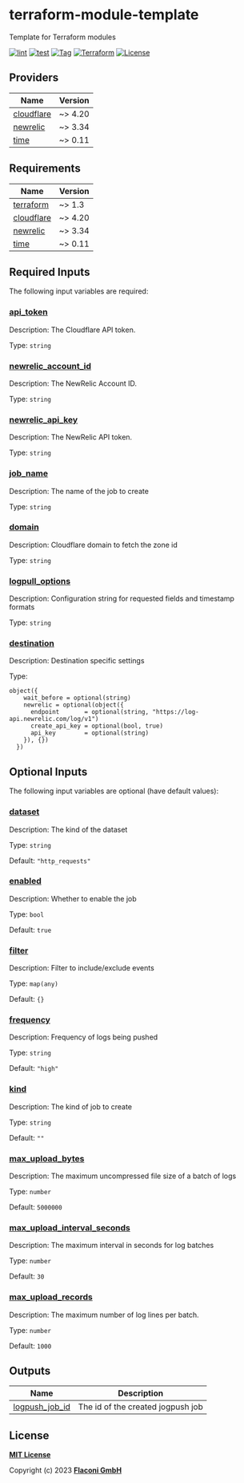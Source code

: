 # terraform-module-template
Template for Terraform modules

[![lint](https://github.com/flaconi/terraform-cloudflare-logpush-newrelic/workflows/lint/badge.svg)](https://github.com/flaconi/terraform-cloudflare-logpush-newrelic/actions?query=workflow%3Alint)
[![test](https://github.com/flaconi/terraform-cloudflare-logpush-newrelic/workflows/test/badge.svg)](https://github.com/flaconi/terraform-cloudflare-logpush-newrelic/actions?query=workflow%3Atest)
[![Tag](https://img.shields.io/github/tag/flaconi/terraform-cloudflare-logpush-newrelic.svg)](https://github.com/flaconi/terraform-cloudflare-logpush-newrelic/releases)
[![Terraform](https://img.shields.io/badge/Terraform--registry-cloudflare--logpush--newrelic-brightgreen.svg)](https://registry.terraform.io/modules/flaconi/logpush-newrelic/cloudflare/)
[![License](https://img.shields.io/badge/license-MIT-blue.svg)](https://opensource.org/licenses/MIT)

<!-- TFDOCS_HEADER_START -->


<!-- TFDOCS_HEADER_END -->

<!-- TFDOCS_PROVIDER_START -->
## Providers

| Name | Version |
|------|---------|
| <a name="provider_cloudflare"></a> [cloudflare](#provider\_cloudflare) | ~> 4.20 |
| <a name="provider_newrelic"></a> [newrelic](#provider\_newrelic) | ~> 3.34 |
| <a name="provider_time"></a> [time](#provider\_time) | ~> 0.11 |

<!-- TFDOCS_PROVIDER_END -->

<!-- TFDOCS_REQUIREMENTS_START -->
## Requirements

| Name | Version |
|------|---------|
| <a name="requirement_terraform"></a> [terraform](#requirement\_terraform) | ~> 1.3 |
| <a name="requirement_cloudflare"></a> [cloudflare](#requirement\_cloudflare) | ~> 4.20 |
| <a name="requirement_newrelic"></a> [newrelic](#requirement\_newrelic) | ~> 3.34 |
| <a name="requirement_time"></a> [time](#requirement\_time) | ~> 0.11 |

<!-- TFDOCS_REQUIREMENTS_END -->

<!-- TFDOCS_INPUTS_START -->
## Required Inputs

The following input variables are required:

### <a name="input_api_token"></a> [api\_token](#input\_api\_token)

Description: The Cloudflare API token.

Type: `string`

### <a name="input_newrelic_account_id"></a> [newrelic\_account\_id](#input\_newrelic\_account\_id)

Description: The NewRelic Account ID.

Type: `string`

### <a name="input_newrelic_api_key"></a> [newrelic\_api\_key](#input\_newrelic\_api\_key)

Description: The NewRelic API token.

Type: `string`

### <a name="input_job_name"></a> [job\_name](#input\_job\_name)

Description: The name of the job to create

Type: `string`

### <a name="input_domain"></a> [domain](#input\_domain)

Description: Cloudflare domain to fetch the zone id

Type: `string`

### <a name="input_logpull_options"></a> [logpull\_options](#input\_logpull\_options)

Description: Configuration string for requested fields and timestamp formats

Type: `string`

### <a name="input_destination"></a> [destination](#input\_destination)

Description: Destination specific settings

Type:

```hcl
object({
    wait_before = optional(string)
    newrelic = optional(object({
      endpoint       = optional(string, "https://log-api.newrelic.com/log/v1")
      create_api_key = optional(bool, true)
      api_key        = optional(string)
    }), {})
  })
```

## Optional Inputs

The following input variables are optional (have default values):

### <a name="input_dataset"></a> [dataset](#input\_dataset)

Description: The kind of the dataset

Type: `string`

Default: `"http_requests"`

### <a name="input_enabled"></a> [enabled](#input\_enabled)

Description: Whether to enable the job

Type: `bool`

Default: `true`

### <a name="input_filter"></a> [filter](#input\_filter)

Description: Filter to include/exclude events

Type: `map(any)`

Default: `{}`

### <a name="input_frequency"></a> [frequency](#input\_frequency)

Description: Frequency of logs being pushed

Type: `string`

Default: `"high"`

### <a name="input_kind"></a> [kind](#input\_kind)

Description: The kind of job to create

Type: `string`

Default: `""`

### <a name="input_max_upload_bytes"></a> [max\_upload\_bytes](#input\_max\_upload\_bytes)

Description: The maximum uncompressed file size of a batch of logs

Type: `number`

Default: `5000000`

### <a name="input_max_upload_interval_seconds"></a> [max\_upload\_interval\_seconds](#input\_max\_upload\_interval\_seconds)

Description: The maximum interval in seconds for log batches

Type: `number`

Default: `30`

### <a name="input_max_upload_records"></a> [max\_upload\_records](#input\_max\_upload\_records)

Description: The maximum number of log lines per batch.

Type: `number`

Default: `1000`

<!-- TFDOCS_INPUTS_END -->

<!-- TFDOCS_OUTPUTS_START -->
## Outputs

| Name | Description |
|------|-------------|
| <a name="output_logpush_job_id"></a> [logpush\_job\_id](#output\_logpush\_job\_id) | The id of the created jogpush job |

<!-- TFDOCS_OUTPUTS_END -->

## License

**[MIT License](LICENSE)**

Copyright (c) 2023 **[Flaconi GmbH](https://github.com/flaconi)**
